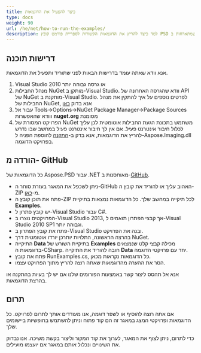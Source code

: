 ```yaml
---
title: כיצד להפעיל את הדוגמאות
type: docs
weight: 90
url: /he/net/how-to-run-the-examples/
description: למד כיצד להריץ את הדוגמאות הקשורות לספריית פורמט קובץ PSD שמתארחות ב-GitHub.
---
```


## **דרישות תוכנה**
אנא וודא שאתה עומד בדרישות הבאות לפני שתוריד ותפעיל את הדוגמאות.

1. Visual Studio 2010 או גרסה גבוהה יותר
1. מנהל החבילות NuGet מותקן ב-Visual Studio. וודא שהגרסה האחרונה של API של NuGet מותקנת ב-Visual Studio. לפרטים נוספים על איך להתקין את מנהל החבילות של NuGet, אנא בדוק [כאן](http://docs.nuget.org/ndocs/guides/install-nuget)
1. עבור אל Tools->Options->NuGet Package Manager->Package Sources ווודא שהאפשרות **nuget.org** מסומנת
1. הפרויקט המסורת של NuGet משתמש בתכונת הגעת החבילות אוטומטית לכן עליך לכלול חיבור אינטרנט פעיל. אם אין לך חיבור אינטרנט פעיל במחשב שבו נדרש להריץ את הדוגמאות, אנא בדק ב-[התקנה](/he/psd/net/installation/) להוספת הפניה ל-Aspose.Imaging.dll בפרויקט הדוגמה. 

## **הורדה מ- GitHub**
כל הדוגמאות של Aspose.PSD עבור .NET מאוחסנות ב-[GitHub](https://github.com/aspose-psd/Aspose.PSD-for-.NET).

- ניתן לשכפל את המאגר בעזרת סוחר ה-GitHub האהוב עליך או להוריד את קובץ ה-ZIP מ-[כאן](https://github.com/aspose-psd/Aspose.PSD-for-.NET/archive/master.zip).
- פתח את תוכן קובץ ה-ZIP לכל תיקייה במחשב שלך. כל הדוגמאות נמצאות בתיקיית **Examples**.
- יש קובץ פתרון ל-Visual Studio עבור C#.
- הפרויקטים נוצרו ב-Visual Studio 2013, אך קבצי הפתרון תואמים ל-Visual Studio 2010 SP1 וגבוהה יותר.
- פתח את קובץ הפתרון ב-Visual Studio ובנה את הפרויקט.
- בהרצה הראשונה, התלויות יותרכן יורדו אוטומטית דרך NuGet.
- התיקייה **Data** בתיקיית השורש של **Examples** מכילה קבצי קלט שנמצאים בדוגמאות ה-CSharp. חובה להוריד את התיקייה **Data** יחד עם פרויקטי הדוגמה.
- פתח את קובץ RunExamples.cs, כל הדוגמאות נקראות מכאן.
- הסר את ההערה מהדוגמאות שאתה רוצה להריץ מתוך הפרויקט עצמו.

אנא אל תהסס ליצור קשר באמצעות הפורומים שלנו אם יש לך בעיות בהתקנה או בהרצת הדוגמאות.
## **תרום**
אם אתה רוצה להוסיף או לשפר דוגמה, אנו מעודדים אותך לתרום לפרויקט. כל הדוגמאות ופרויקטי המצג במאגר זה הם קוד פתוח וניתן להשתמש בחופשיות ביישומים שלך.

כדי לתרום, ניתן לצוף את המאגר, לערוך את קוד המקור וליצור בקשת משיכה. אנו נבדוק את השינויים ונכלול אותם במאגר אם יועצמו מועילים.
